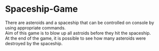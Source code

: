# Spaceship-Game
There are asteroids and a spaceship that can be controlled on console by using appropriate commands.  
Aim of this game is to blow up all astroids before they hit the spaceship.  
At the end of the game, it is possible to see how many asteroids were destroyed by the spaceship.  

